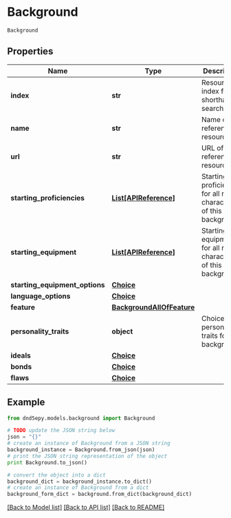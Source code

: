 # Background

`Background` 

## Properties
Name | Type | Description | Notes
------------ | ------------- | ------------- | -------------
**index** | **str** | Resource index for shorthand searching. | [optional] 
**name** | **str** | Name of the referenced resource. | [optional] 
**url** | **str** | URL of the referenced resource. | [optional] 
**starting_proficiencies** | [**List[APIReference]**](APIReference.md) | Starting proficiencies for all new characters of this background. | [optional] 
**starting_equipment** | [**List[APIReference]**](APIReference.md) | Starting equipment for all new characters of this background. | [optional] 
**starting_equipment_options** | [**Choice**](Choice.md) |  | [optional] 
**language_options** | [**Choice**](Choice.md) |  | [optional] 
**feature** | [**BackgroundAllOfFeature**](BackgroundAllOfFeature.md) |  | [optional] 
**personality_traits** | **object** | Choice of personality traits for this background. | [optional] 
**ideals** | [**Choice**](Choice.md) |  | [optional] 
**bonds** | [**Choice**](Choice.md) |  | [optional] 
**flaws** | [**Choice**](Choice.md) |  | [optional] 

## Example

```python
from dnd5epy.models.background import Background

# TODO update the JSON string below
json = "{}"
# create an instance of Background from a JSON string
background_instance = Background.from_json(json)
# print the JSON string representation of the object
print Background.to_json()

# convert the object into a dict
background_dict = background_instance.to_dict()
# create an instance of Background from a dict
background_form_dict = background.from_dict(background_dict)
```
[[Back to Model list]](../README.md#documentation-for-models) [[Back to API list]](../README.md#documentation-for-api-endpoints) [[Back to README]](../README.md)


